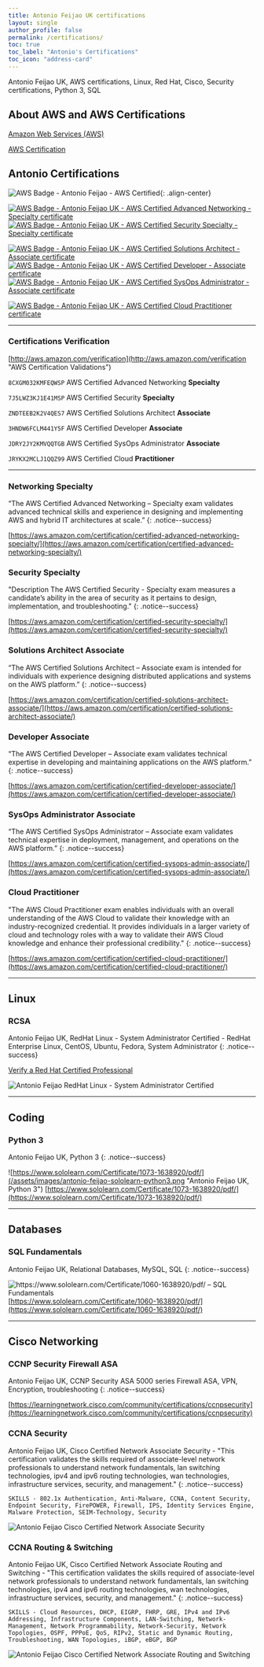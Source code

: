 ```yaml
---
title: Antonio Feijao UK certifications
layout: single
author_profile: false
permalink: /certifications/
toc: true
toc_label: "Antonio's Certifications"
toc_icon: "address-card"
---
```


Antonio Feijao UK, AWS certifications, Linux, Red Hat, Cisco, Security certifications, Python 3, SQL

## About AWS and AWS Certifications

[Amazon Web Services (AWS)](https://aws.amazon.com/)

[AWS Certification](https://aws.amazon.com/certification/)

## Antonio Certifications

![AWS Badge - Antonio Feijao - AWS Certified](/assets/images/aws-certified-logo-1176x600-color.png){: .align-center}

[![AWS Badge - Antonio Feijao UK - AWS Certified Advanced Networking - Specialty certificate][1]][2]
[![AWS Badge - Antonio Feijao UK - AWS Certified Security Specialty  - Specialty certificate][3]][4]

[![AWS Badge - Antonio Feijao UK - AWS Certified Solutions Architect - Associate certificate][5]][6]
[![AWS Badge - Antonio Feijao UK - AWS Certified Developer - Associate certificate][7]][8]
[![AWS Badge - Antonio Feijao UK - AWS Certified SysOps Administrator - Associate certificate][9]][10]

[![AWS Badge - Antonio Feijao UK - AWS Certified Cloud Practitioner certificate][11]][12]


[1]: /assets/images/Antonio-Feijao-AWS-Certified-Advanced-Networking-Specialty.png "Antonio Feijao UK, AWS Certified Advanced Networking Specialty Certificated"
[2]: https://www.certmetrics.com/amazon/public/badge.aspx?i=6&t=c&d=2018-11-20&ci=AWS00280650

[3]: /assets/images/Antonio-Feijao-AWS-Certified-Security-Specialty.png "Antonio Feijao UK, AWS Certified Security Specialty Certificated"
[4]: https://www.certmetrics.com/amazon/public/badge.aspx?i=7&t=c&d=2019-02-26&ci=AWS00280650

[5]: /assets/images/Antonio-Feijao-AWS-Certified-Solutions-Architect-Associate.png "Antonio Feijao UK, AWS Certified Solutions Architect Associate Certificate"
[6]: https://www.certmetrics.com/amazon/public/badge.aspx?i=1&t=c&d=2017-07-17&ci=AWS00280650

[7]: /assets/images/Antonio-Feijao-AWS-Certified-Developer-Associate.png "Antonio Feijao UK, AWS Certified Developer Associate Certificate"
[8]: https://www.certmetrics.com/amazon/public/badge.aspx?i=2&t=c&d=2018-01-29&ci=AWS00280650

[9]: /assets/images/Antonio-Feijao-AWS-Certified-SysOps-Administrator-Associate.png "Antonio Feijao UK, AWS Certified Sysops Administrator Associate Certificate"
[10]: https://www.certmetrics.com/amazon/public/badge.aspx?i=3&t=c&d=2018-11-21&ci=AWS00280650


[11]: /assets/images/Antonio-Feijao-AWS-Certified-Cloud-Practitioner.png "Antonio Feijao UK, AWS Certified Cloud Practitioner"
[12]: https://www.certmetrics.com/amazon/public/badge.aspx?i=9&t=c&d=2019-02-25&ci=AWS00280650

---

### Certifications Verification

[http://aws.amazon.com/verification](http://aws.amazon.com/verification "AWS Certification Validations")

```8CXGM032KMFEQWSP``` AWS Certified Advanced Networking **Specialty**

```7J5LWZ3KJ1E41MSP``` AWS Certified Security **Specialty**

```ZNDTEEB2K2V4QES7``` AWS Certified Solutions Architect **Associate**

```3HNDW6FCLM441Y5F``` AWS Certified Developer **Associate**

```JDRY2JY2KMVQQTGB``` AWS Certified SysOps Administrator **Associate**
  
```JRYKX2MCLJ1QQZ99``` AWS Certified Cloud **Practitioner**
  
---

### Networking Specialty

“The AWS Certified Advanced Networking – Specialty exam validates advanced technical skills and experience in designing and implementing AWS and hybrid IT architectures at scale.”
{: .notice--success}

[https://aws.amazon.com/certification/certified-advanced-networking-specialty/](https://aws.amazon.com/certification/certified-advanced-networking-specialty/)

### Security Specialty

"Description The AWS Certified Security - Specialty exam measures a candidate’s ability in the area of security as it pertains to design, implementation, and troubleshooting."
{: .notice--success}

[https://aws.amazon.com/certification/certified-security-specialty/](https://aws.amazon.com/certification/certified-security-specialty/)

### Solutions Architect Associate

“The AWS Certified Solutions Architect – Associate exam is intended for individuals with experience designing distributed applications and systems on the AWS platform.”
{: .notice--success}

[https://aws.amazon.com/certification/certified-solutions-architect-associate/](https://aws.amazon.com/certification/certified-solutions-architect-associate/)

### Developer Associate

“The AWS Certified Developer – Associate exam validates technical expertise in developing and maintaining applications on the AWS platform.”
{: .notice--success}

[https://aws.amazon.com/certification/certified-developer-associate/](https://aws.amazon.com/certification/certified-developer-associate/)

### SysOps Administrator Associate

“The AWS Certified SysOps Administrator – Associate exam validates technical expertise in deployment, management, and operations on the AWS platform.”
{: .notice--success}

[https://aws.amazon.com/certification/certified-sysops-admin-associate/](https://aws.amazon.com/certification/certified-sysops-admin-associate/)

### Cloud Practitioner

"The AWS Cloud Practitioner exam enables individuals with an overall understanding of the AWS Cloud to validate their knowledge with an industry-recognized credential. It provides individuals in a larger variety of cloud and technology roles with a way to validate their AWS Cloud knowledge and enhance their professional credibility."
{: .notice--success}

[https://aws.amazon.com/certification/certified-cloud-practitioner/](https://aws.amazon.com/certification/certified-cloud-practitioner/)

---

## Linux

### RCSA

Antonio Feijao UK, RedHat Linux - System Administrator Certified - RedHat Enterprise Linux, CentOS, Ubuntu, Fedora, System Administrator
{: .notice--success}

[Verify a Red Hat Certified Professional](https://www.redhat.com/rhtapps/services/verify?certId=130-167-661)

![Antonio Feijao RedHat Linux - System Administrator Certified](/assets/images/antonio-feijao-redhat-certified-sys-admin.png "Antonio Feijao UK, RedHat Linux - System Administrator Certified")

---

## Coding

### Python 3

Antonio Feijao UK, Python 3
{: .notice--success}


![https://www.sololearn.com/Certificate/1073-1638920/pdf/](/assets/images/antonio-feijao-sololearn-python3.png "Antonio Feijao UK, Python 3")
[https://www.sololearn.com/Certificate/1073-1638920/pdf/](https://www.sololearn.com/Certificate/1073-1638920/pdf/)

---

## Databases

### SQL Fundamentals

Antonio Feijao UK, Relational Databases, MySQL, SQL
{: .notice--success}

![https://www.sololearn.com/Certificate/1060-1638920/pdf/ – SQL Fundamentals](/assets/images/antonio-feijao-sololearn-sql-fundamentals.png "Antonio Feijao UK, Databases, MySQL, SQL")
[https://www.sololearn.com/Certificate/1060-1638920/pdf/](https://www.sololearn.com/Certificate/1060-1638920/pdf/)

---

## Cisco Networking

### CCNP Security Firewall ASA

Antonio Feijao UK, CCNP Security ASA 5000 series Firewall ASA, VPN, Encryption, troubleshooting
{: .notice--success}

[https://learningnetwork.cisco.com/community/certifications/ccnpsecurity](https://learningnetwork.cisco.com/community/certifications/ccnpsecurity)

### CCNA Security

Antonio Feijao UK, Cisco Certified Network Associate Security - "This certification validates the skills required of associate-level network professionals to understand network fundamentals, lan switching technologies, ipv4 and ipv6 routing technologies, wan technologies, infrastructure services, security, and management."
{: .notice--success}

`SKILLS - 802.1x Authentication, Anti-Malware, CCNA, Content Security, Endpoint Security, FirePOWER, Firewall, IPS, Identity Services Engine, Malware Protection, SEIM-Technology, Security`

![Antonio Feijao Cisco Certified Network Associate Security](/assets/images/cisco-ccna-security.png "Antonio Feijao UK, Cisco CCNA Security")

### CCNA Routing & Switching

Antonio Feijao UK, Cisco Certified Network Associate Routing and Switching - "This certification validates the skills required of associate-level network professionals to understand network fundamentals, lan switching technologies, ipv4 and ipv6 routing technologies, wan technologies, infrastructure services, security, and management."
{: .notice--success}

`SKILLS - Cloud Resources, DHCP, EIGRP, FHRP, GRE, IPv4 and IPv6 Addressing, Infrastructure Components, LAN-Switching, Network-Management, Network Programmability, Network-Security, Network Topologies, OSPF, PPPoE, QoS, RIPv2, Static and Dynamic Routing, Troubleshooting, WAN Topologies, iBGP, eBGP, BGP`

![Antonio Feijao Cisco Certified Network Associate Routing and Switching](/assets/images/cisco-ccna-r-26s.png "Antonio Feijao UK, Cisco CCNA Routing and Switching")
